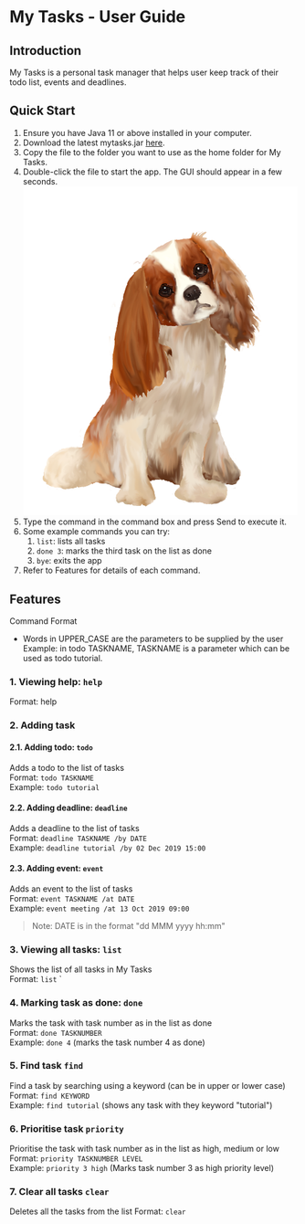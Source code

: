 # My Tasks - User Guide
## Introduction
My Tasks is a personal task manager that helps user keep track of their todo list, events and deadlines.

## Quick Start
1. Ensure you have Java 11 or above installed in your computer.
1. Download the latest mytasks.jar [here](https://github.com/michelleykw/duke/releases).
1. Copy the file to the folder you want to use as the home folder for My Tasks.
1. Double-click the file to start the app. The GUI should appear in a few seconds.
![My Tasks Page](https://github.com/michelleykw/duke/blob/master/src/main/resources/images/DaDuke.png)
1. Type the command in the command box and press Send to execute it.
1. Some example commands you can try: 
    1. `list`: lists all tasks
    1. `done 3`: marks the third task on the list as done
    1. `bye`: exits the app
1. Refer to Features for details of each command.

## Features 
Command Format
* Words in UPPER_CASE are the parameters to be supplied by the user<br />
    Example: in todo TASKNAME, TASKNAME is a parameter which can be used as todo tutorial.
    
### 1. Viewing help: **`help`**
Format: help

### 2. Adding task
#### 2.1. Adding todo: **`todo`**
Adds a todo to the list of tasks<br />
Format: `todo TASKNAME`<br />
Example: `todo tutorial`
  
#### 2.2. Adding deadline: **`deadline`**
Adds a deadline to the list of tasks<br />
Format: `deadline TASKNAME /by DATE`<br />
Example: `deadline tutorial /by 02 Dec 2019 15:00`
  
#### 2.3. Adding event: **`event`**
Adds an event to the list of tasks<br />
Format: `event TASKNAME /at DATE`<br />
Example: `event meeting /at 13 Oct 2019 09:00`
  
> Note: DATE is in the format "dd MMM yyyy hh:mm"
  
### 3. Viewing all tasks: **`list`**
Shows the list of all tasks in My Tasks<br />
Format: `list`
`
### 4. Marking task as done: **`done`**
Marks the task with task number as in the list as done<br />
Format: `done TASKNUMBER`<br />
Example: `done 4` (marks the task number 4 as done)

### 5. Find task **`find`**
Find a task by searching using a keyword (can be in upper or lower case)<br />
Format: `find KEYWORD`<br />
Example: `find tutorial` (shows any task with they keyword "tutorial")

### 6. Prioritise task **`priority`**
Prioritise the task with task number as in the list as high, medium or low<br />
Format: `priority TASKNUMBER LEVEL`<br />
Example: `priority 3 high` (Marks task number 3 as high priority level)

### 7. Clear all tasks **`clear`**
Deletes all the tasks from the list
Format: `clear`
